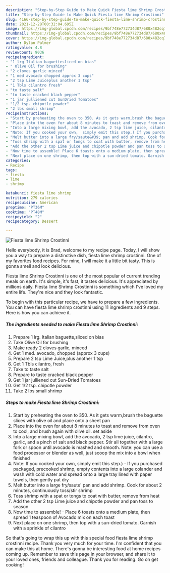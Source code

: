 ```yaml
---
description: "Step-by-Step Guide to Make Quick Fiesta lime Shrimp Crostinni"
title: "Step-by-Step Guide to Make Quick Fiesta lime Shrimp Crostinni"
slug: 4166-step-by-step-guide-to-make-quick-fiesta-lime-shrimp-crostinni
date: 2021-12-28T00:32:04.695Z
image: https://img-global.cpcdn.com/recipes/9bf748e772734d87/680x482cq70/fiesta-lime-shrimp-crostinni-recipe-main-photo.jpg
thumbnail: https://img-global.cpcdn.com/recipes/9bf748e772734d87/680x482cq70/fiesta-lime-shrimp-crostinni-recipe-main-photo.jpg
cover: https://img-global.cpcdn.com/recipes/9bf748e772734d87/680x482cq70/fiesta-lime-shrimp-crostinni-recipe-main-photo.jpg
author: Dylan Palmer
ratingvalue: 4.8
reviewcount: 9036
recipeingredient:
- "1 lrg Italian baguettesliced on bias"
- " Olive Oil for brushing"
- "2 cloves garlic minced"
- "1 med avocado chopped approx 3 cups"
- "2 tsp Lime Juiceplus another 1 tsp"
- "1 Tbls cilantro fresh"
- "to taste salt"
- "to taste cracked black pepper"
- "1 jar julliened cut SunDried Tomatoes"
- "1/2 tsp. chipotle powder"
- "2 lbs small shrimp"
recipeinstructions:
- "Start by preheating the oven to 350. As it gets warm,brush the baguette slices with olive oil and place onto a sheet pan"
- "Place into the oven for about 8 minutes to toast and remove from oven to cool, and brush again with olive oil. set aside"
- "Into a large mixing bowl, add the avocado, 2 tsp lime juice, cilantro, garlic, and a pinch of salt and black pepper. Stir all together with a large fork or spoon until avocado is mashed and smooth. Note: you can use a food processor or blender as well, just scoop the mix into a bowl when finished"
- "Note: If you cooked your own,  simply emit this step.) If you purchased packaged, precooked shrimp, empty contents into a large colander and wash with cold water and spread onto a large tray lined with paper towels, then gently pat dry"
- "Melt butter into a large fry/saute&#39; pan and add shrimp. Cook for about 2 minutes, continuously toss/stir shrimp"
- "Toss shrimp with a spat or tongs to coat with butter, remove from heat"
- "Add the other 2 tsp Lime juice and chipotle powder and pan toss to season"
- "Now time to assemble! Place 6 toasts onto a medium plate, then spread 1 teaspoon of Avocado mix on each toast"
- "Next place on one shrimp, then top with a sun-dried tomato. Garnish with a sprinkle of cilantro"
categories:
- Recipe
tags:
- fiesta
- lime
- shrimp

katakunci: fiesta lime shrimp 
nutrition: 279 calories
recipecuisine: American
preptime: "PT36M"
cooktime: "PT48M"
recipeyield: "2"
recipecategory: Dessert

---
```



![Fiesta lime Shrimp Crostinni](https://img-global.cpcdn.com/recipes/9bf748e772734d87/680x482cq70/fiesta-lime-shrimp-crostinni-recipe-main-photo.jpg)

Hello everybody, it is Brad, welcome to my recipe page. Today, I will show you a way to prepare a distinctive dish, fiesta lime shrimp crostinni. One of my favorites food recipes. For mine, I will make it a little bit tasty. This is gonna smell and look delicious.

Fiesta lime Shrimp Crostinni is one of the most popular of current trending meals on earth. It's simple, it's fast, it tastes delicious. It's appreciated by millions daily. Fiesta lime Shrimp Crostinni is something which I've loved my entire life. They're nice and they look fantastic.




To begin with this particular recipe, we have to prepare a few ingredients. You can have fiesta lime shrimp crostinni using 11 ingredients and 9 steps. Here is how you can achieve it.

<!--inarticleads1-->

##### The ingredients needed to make Fiesta lime Shrimp Crostinni:

1. Prepare 1 lrg. Italian baguette,sliced on bias
1. Take  Olive Oil for brushing
1. Make ready 2 cloves garlic, minced
1. Get 1 med. avocado, chopped (approx 3 cups)
1. Prepare 2 tsp Lime Juice,plus another 1 tsp
1. Get 1 Tbls cilantro, fresh
1. Take to taste salt
1. Prepare to taste cracked black pepper
1. Get 1 jar julliened cut Sun-Dried Tomatoes
1. Get 1/2 tsp. chipotle powder
1. Take 2 lbs small shrimp




<!--inarticleads2-->

##### Steps to make Fiesta lime Shrimp Crostinni:

1. Start by preheating the oven to 350. As it gets warm,brush the baguette slices with olive oil and place onto a sheet pan
1. Place into the oven for about 8 minutes to toast and remove from oven to cool, and brush again with olive oil. set aside
1. Into a large mixing bowl, add the avocado, 2 tsp lime juice, cilantro, garlic, and a pinch of salt and black pepper. Stir all together with a large fork or spoon until avocado is mashed and smooth. Note: you can use a food processor or blender as well, just scoop the mix into a bowl when finished
1. Note: If you cooked your own,  simply emit this step.) - If you purchased packaged, precooked shrimp, empty contents into a large colander and wash with cold water and spread onto a large tray lined with paper towels, then gently pat dry
1. Melt butter into a large fry/saute&#39; pan and add shrimp. Cook for about 2 minutes, continuously toss/stir shrimp
1. Toss shrimp with a spat or tongs to coat with butter, remove from heat
1. Add the other 2 tsp Lime juice and chipotle powder and pan toss to season
1. Now time to assemble! - Place 6 toasts onto a medium plate, then spread 1 teaspoon of Avocado mix on each toast
1. Next place on one shrimp, then top with a sun-dried tomato. Garnish with a sprinkle of cilantro




So that's going to wrap this up with this special food fiesta lime shrimp crostinni recipe. Thank you very much for your time. I'm confident that you can make this at home. There's gonna be interesting food at home recipes coming up. Remember to save this page in your browser, and share it to your loved ones, friends and colleague. Thank you for reading. Go on get cooking!
